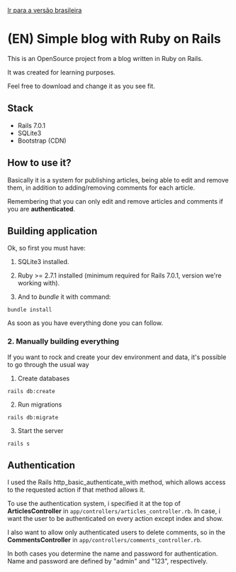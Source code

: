 [Ir para a versão brasileira](./README.md)
# (EN) Simple blog with Ruby on Rails

This is an OpenSource project from a blog written in Ruby on Rails.

It was created for learning purposes.

Feel free to download and change it as you see fit.

## Stack

- Rails 7.0.1
- SQLite3
- Bootstrap (CDN)

## How to use it?

Basically it is a system for publishing articles, being able to edit and remove them, in addition to adding/removing comments for each article.

Remembering that you can only edit and remove articles and comments if you are **authenticated**.

## Building application

Ok, so first you must have:

1. SQLite3 installed.

2. Ruby >= 2.7.1 installed (minimum required for Rails 7.0.1, version we're working with).

4. And to *bundle* it with command:

```
bundle install
```
As soon as you have everything done you can follow.

### 2. Manually building everything

If you want to rock and create your dev environment and data, it's possible to go through the usual way

1. Create databases
```
rails db:create
```

2. Run migrations
```
rails db:migrate
```

3. Start the server
```
rails s
```

## Authentication

I used the Rails http_basic_authenticate_with method, which allows access to the requested action if that method allows it.

To use the authentication system, i specified it at the top of **ArticlesController** in ```app/controllers/articles_controller.rb```. In case, i want the user to be authenticated on every action except index and show.

I also want to allow only authenticated users to delete comments, so in the **CommentsController** in ```app/controllers/comments_controller.rb```.

In both cases you determine the name and password for authentication. Name and password are defined by "admin" and "123", respectively.